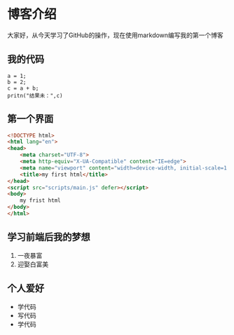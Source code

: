 # 博客介绍
大家好，从今天学习了GitHub的操作，现在使用markdown编写我的第一个博客

## 我的代码
    a = 1;
    b = 2;
    c = a + b;
    pritn("结果未：",c)
 ## 第一个界面
```html
<!DOCTYPE html>
<html lang="en">
<head>
    <meta charset="UTF-8">
    <meta http-equiv="X-UA-Compatible" content="IE=edge">
    <meta name="viewport" content="width=device-width, initial-scale=1.0">
    <title>my first html</title>
</head>
<script src="scripts/main.js" defer></script>
<body>
    my frist html
</body>
</html>
```
## 学习前端后我的梦想
1. 一夜暴富
2. 迎娶白富美

## 个人爱好
* 学代码
* 写代码
* 学代码
